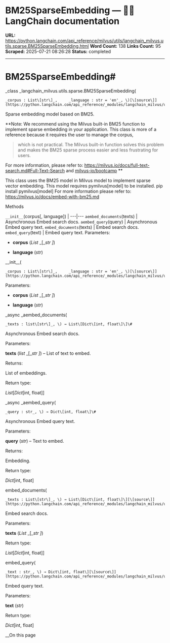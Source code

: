 # BM25SparseEmbedding — 🦜🔗 LangChain  documentation

**URL:** https://python.langchain.com/api_reference/milvus/utils/langchain_milvus.utils.sparse.BM25SparseEmbedding.html
**Word Count:** 138
**Links Count:** 95
**Scraped:** 2025-07-21 08:26:28
**Status:** completed

---

# BM25SparseEmbedding\#

_class _langchain\_milvus.utils.sparse.BM25SparseEmbedding\(

    _corpus : List\[str\]_,     _language : str = 'en'_, \)[\[source\]](https://python.langchain.com/api_reference/_modules/langchain_milvus/utils/sparse.html#BM25SparseEmbedding)\#     

Sparse embedding model based on BM25.

\*\*Note: We recommend using the Milvus built-in BM25 function to implement sparse embedding in your application. This class is more of a reference because it requires the user to manage the corpus,

> which is not practical. The Milvus built-in function solves this problem and makes the BM25 sparse process easier and less frustrating for users.

For more information, please refer to: <https://milvus.io/docs/full-text-search.md#Full-Text-Search> and [milvus-io/bootcamp](https://github.com/milvus-io/bootcamp/blob/master/bootcamp/tutorials/integration/langchain/full_text_search_with_langchain.ipynb) \*\*

This class uses the BM25 model in Milvus model to implement sparse vector embedding. This model requires pymilvus\[model\] to be installed. pip install pymilvus\[model\] For more information please refer to: <https://milvus.io/docs/embed-with-bm25.md>

Methods

`__init__`\(corpus\[, language\]\) |    ---|---   `aembed_documents`\(texts\) | Asynchronous Embed search docs.   `aembed_query`\(query\) | Asynchronous Embed query text.   `embed_documents`\(texts\) | Embed search docs.   `embed_query`\(text\) | Embed query text.      Parameters:     

  * **corpus** \(_List_ _\[__str_ _\]_\)

  * **language** \(_str_\)

\_\_init\_\_\(

    _corpus : List\[str\]_,     _language : str = 'en'_, \)[\[source\]](https://python.langchain.com/api_reference/_modules/langchain_milvus/utils/sparse.html#BM25SparseEmbedding.__init__)\#     

Parameters:     

  * **corpus** \(_List_ _\[__str_ _\]_\)

  * **language** \(_str_\)

_async _aembed\_documents\(

    _texts : list\[str\]_, \) → List\[Dict\[int, float\]\]\#     

Asynchronous Embed search docs.

Parameters:     

**texts** \(_list_ _\[__str_ _\]_\) – List of text to embed.

Returns:     

List of embeddings.

Return type:     

_List_\[_Dict_\[int, float\]\]

_async _aembed\_query\(

    _query : str_, \) → Dict\[int, float\]\#     

Asynchronous Embed query text.

Parameters:     

**query** \(_str_\) – Text to embed.

Returns:     

Embedding.

Return type:     

_Dict_\[int, float\]

embed\_documents\(

    _texts : List\[str\]_, \) → List\[Dict\[int, float\]\][\[source\]](https://python.langchain.com/api_reference/_modules/langchain_milvus/utils/sparse.html#BM25SparseEmbedding.embed_documents)\#     

Embed search docs.

Parameters:     

**texts** \(_List_ _\[__str_ _\]_\)

Return type:     

_List_\[_Dict_\[int, float\]\]

embed\_query\(

    _text : str_, \) → Dict\[int, float\][\[source\]](https://python.langchain.com/api_reference/_modules/langchain_milvus/utils/sparse.html#BM25SparseEmbedding.embed_query)\#     

Embed query text.

Parameters:     

**text** \(_str_\)

Return type:     

_Dict_\[int, float\]

__On this page
